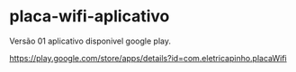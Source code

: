 # placa-wifi-aplicativo

Versão 01 aplicativo disponivel google play.


https://play.google.com/store/apps/details?id=com.eletricapinho.placaWifi
